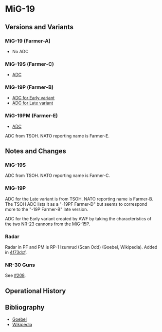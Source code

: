 # MiG-19

## Versions and Variants

### MiG-19 (Farmer-A)

- No ADC

### MiG-19S (Farmer-C)

- [ADC](MiG-19S.json)


### MiG-19P (Farmer-B)

- [ADC for Early variant](MiG-19P%20(Early).json)
- [ADC for Late variant](MiG-19P%20(Late).json)


### MiG-19PM (Farmer-E)

- [ADC](MiG-19PM.json)

ADC from TSOH. NATO reporting name is Farmer-E.

## Notes and Changes

### MiG-19S

ADC from TSOH. NATO reporting name is Farmer-C.

### MiG-19P

ADC for the Late variant is from TSOH. NATO reporting name is Farmer-B. The TSOH ADC lists it as a "-19PF Farmer-D" but seems to correspond more to the "-19P Farmer-B" late version. 

ADC for the Early variant created by AWF by taking the characteristics of the two NR-23 cannons from the MiG-15P.

### Radar

Radar in PF and PM is RP-1 Izumrud (Scan Odd) (Goebel, Wikipedia). Added in [4f73dcf](https://github.com/alanwatsonforster/apxo/commit/4f73dcfc42645ed33a15bffe35cb048e1754b6cb).

### NR-30 Guns

See [#208](https://github.com/alanwatsonforster/glass/issues/208).

## Operational History

## Bibliography

- [Goebel](https://www.airvectors.net/avmig15_3.html)
- [Wikipedia](https://en.wikipedia.org/wiki/Mikoyan-Gurevich_MiG-19)
